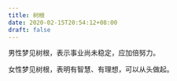 ```yaml
---
title: 树根
date: 2020-02-15T20:54:12+08:00
draft: false
---
```


男性梦见树根，表示事业尚未稳定，应加倍努力。

女性梦见树根，表明有智慧、有理想，可以从头做起。

